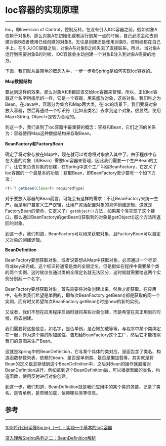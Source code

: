 # Ioc容器的实现原理

---

Ioc，即Inversion of Control，控制反转，在没有引入IOC容器之前，假如对象A依赖于对象B，那么对象A在初始化或者运行到某一点的时候，自己必须主动去创建对象B或者使用已经创建的对象B。无论是创建还是使用对象B，控制权都在自己手上。在引入IOC容器之后，对象A与对象B之间失去了直接联系，所以，当对象A运行到需要对象B的时候，IOC容器会主动创建一个对象B注入到对象A需要的地方。

下面，我们就从最简单的概念入手，一步一步看Spring是如何实现Ioc容器的。

**Map数据结构**

要达到这样的效果，那么对象A和B都应该交给Ioc容器来管理，所以，正如Ioc容器这个名字所指示的一样，它是一个容器，用来盛放对象，这些对象，我们称之为Bean。在Java中，容器分为集合和Map两大类，在Ioc的场景下，我们要将对象放入容器，然后再通过一个标识符（比如全类名）去拿到这个对象，很显然，使用Map&lt;String, Object&gt;是较为合理的。

到这一步，我们直到了Ioc容器中最重要的概念：容器和Bean，它们之间的关系为：容器使用Map这种数据结构来存取Bean。

**BeanFactory和FactoryBean**

确定了将对象存放在Map中，现在就可以考虑将对象放入其中了。由于程序中存在大量的对象（即Bean）需要Ioc容器来管理，因此我们需要一个生产Bean的工厂，让它来负责对象的创建，在Spring中这个工厂叫做BeanFactory，它定义了Ioc容器的一个最基本的功能：获取Bean，即BeanFactory至少要有一个如下方法：

```java
<T> T getBean(Class<T> requiredType)
```

对于要放入容器的Bean而言，可能会有这样的需求：不让BeanFactory来统一生产，而是用户自定义生产逻辑，让用户灵活配置对象的具体创建逻辑，这就是FactoryBean的使命，它定义了`T getObject()`方法，如果某个类实现了这个接口，那么通过BeanFactory的getBean\(\)获取到的对象是getObject\(\)这个方法所返回的对象。

到这一步，我们知道，BeanFactory可以用来获取对象，且FactoryBean可以自定义对象的创建逻辑。

**BeanDefinition**

BeanFactory要想获取对象，或者说要想从Map中获取对象，必须通过一个标识符或key来完成。这个标识符通常是类的全限定名。但是假如在程序中需要某个类的两个实例，这时候仅仅通过类的全限定名就无法区分，这时候就需要给这两个实例分别起一个名字。

BeanFactory要想获取对象，首先需要将对象创建出来，然后才能获取。在应用中，有些类我们希望是单例的，即每次BeanFactory.getBean\(\)都是获取的同一个实例，而有时又希望每次BeanFactory.getBean\(\)时是new的新的实例。

又或者，我们不想在应用程序启动时就将某些对象创建，而是希望在真正用到的时候，再去创建。

我们需要将这些信息，如名字，是否单例，是否懒加载等等，与程序中某个类绑定在一起，作为这个类的附加属性，告知给BeanFactory这个工厂，然后它才能按照我们的意图来生产Bean。

这就是Spring中的BeanDefinition，它与某个具体的类对应，里面包含了类名、构造函数参数列表、依赖的bean、是否是单例类、是否是懒加载等，其实就是将Bean的定义信息存储到这个BeanDefinition中，之后对Bean的操作就直接对BeanDefinition进行，例如拿到这个BeanDefinition后，可以根据里面的类名、构造函数，使用反射进行对象创建。

到这一步，我们知道，BeanDefinition就是我们应用中的某个类的包装，记录了类名，是否单例，是否懒加载，依赖哪些类等信息。









## 参考

---

[1000行代码读懂Spring（一）- 实现一个基本的IoC容器](https://my.oschina.net/flashsword/blog/192551)

[深入理解Spring系列之二：BeanDefinition解析](https://www.jianshu.com/p/8d92147653c0)





  


  








